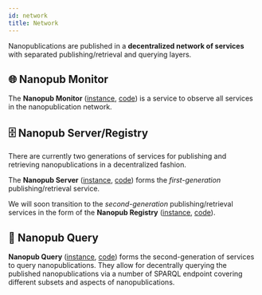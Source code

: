 ```yaml
---
id: network
title: Network
---
```


Nanopublications are published in a **decentralized network of services** with separated publishing/retrieval and querying layers.

## 🌐 Nanopub Monitor

The **Nanopub Monitor** ([instance](http://purl.org/nanopub/monitor), [code](https://github.com/tkuhn/nanopub-monitor/)) is a service to observe all services in the nanopublication network.

## 🗄️ Nanopub Server/Registry

There are currently two generations of services for publishing and retrieving nanopublications in a decentralized fashion.

The **Nanopub Server** ([instance](https://np.knowledgepixels.com/), [code](https://github.com/tkuhn/nanopub-server)) forms the _first-generation_ publishing/retrieval service.

We will soon transition to the _second-generation_ publishing/retrieval services in the form of the **Nanopub Registry** ([instance](https://registry.knowledgepixels.com/), [code](https://github.com/knowledgepixels/nanopub-registry)).

## 💫 Nanopub Query

**Nanopub Query** ([instance](https://query.knowledgepixels.com/), [code](https://github.com/knowledgepixels/nanopub-query)) forms the second-generation of services to query nanopublications. They allow for decentrally querying the published nanopublications via a number of SPARQL endpoint covering different subsets and aspects of nanopublications.

